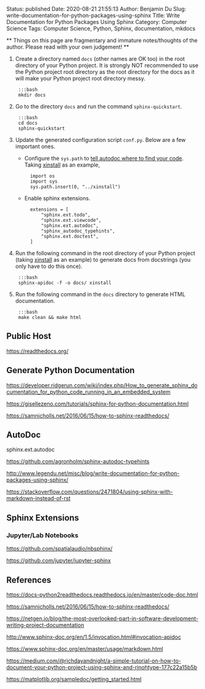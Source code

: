 Status: published
Date: 2020-08-21 21:55:13
Author: Benjamin Du
Slug: write-documentation-for-python-packages-using-sphinx
Title: Write Documentation for Python Packages Using Sphinx
Category: Computer Science
Tags: Computer Science, Python, Sphinx, documentation, mkdocs

**
Things on this page are fragmentary and immature notes/thoughts of the author.
Please read with your own judgement!
**


1. Create a directory named `docs` (other names are OK too) in the root directory of your Python project.
    It is strongly NOT recommended to use the Python project root directory 
    as the root directory for the docs
    as it will make your Python project root directory messy. 

        :::bash 
        mkdir docs

2. Go to the directory `docs` and run the command `sphinx-quickstart`.

        :::bash 
        cd docs 
        sphinx-quickstart 

3. Update the generated configuration script `conf.py`. 
    Below are a few important ones.

    - Configure the `sys.path`
        to [tell autodoc where to find your code](https://docs-python2readthedocs.readthedocs.io/en/master/code-doc.html#tell-autodoc-how-to-find-your-code).
        Taking [xinstall](https://github.com/dclong/xinstall) as an example,
 
            import os 
            import sys
            sys.path.insert(0, "../xinstall")            

    - Enable sphinx extensions.

            extensions = [
                "sphinx.ext.todo",
                "sphinx.ext.viewcode",
                "sphinx.ext.autodoc",
                "sphinx_autodoc_typehints",
                "sphinx.ext.doctest",
            ]

3. Run the following command in the root directory of your Python project 
    (taking [xinstall](https://github.com/dclong/xinstall) as an example) 
    to generate docs from docstrings 
    (you only have to do this once).

        :::bash
        sphinx-apidoc -f -o docs/ xinstall

4. Run the following command in the `docs` directory to generate HTML documentation. 

        :::bash 
        make clean && make html 

## Public Host 

https://readthedocs.org/

## Generate Python Documentation 

https://developer.ridgerun.com/wiki/index.php/How_to_generate_sphinx_documentation_for_python_code_running_in_an_embedded_system

https://gisellezeno.com/tutorials/sphinx-for-python-documentation.html

https://samnicholls.net/2016/06/15/how-to-sphinx-readthedocs/


## AutoDoc 

sphinx.ext.autodoc 

https://github.com/agronholm/sphinx-autodoc-typehints

http://www.legendu.net/misc/blog/write-documentation-for-python-packages-using-sphinx/

https://stackoverflow.com/questions/2471804/using-sphinx-with-markdown-instead-of-rst

## Sphinx Extensions

### Jupyter/Lab Notebooks

https://github.com/spatialaudio/nbsphinx/

https://github.com/jupyter/jupyter-sphinx


## References 

https://docs-python2readthedocs.readthedocs.io/en/master/code-doc.html

https://samnicholls.net/2016/06/15/how-to-sphinx-readthedocs/

https://netgen.io/blog/the-most-overlooked-part-in-software-development-writing-project-documentation


http://www.sphinx-doc.org/en/1.5/invocation.html#invocation-apidoc

https://www.sphinx-doc.org/en/master/usage/markdown.html

https://medium.com/@richdayandnight/a-simple-tutorial-on-how-to-document-your-python-project-using-sphinx-and-rinohtype-177c22a15b5b

https://matplotlib.org/sampledoc/getting_started.html

